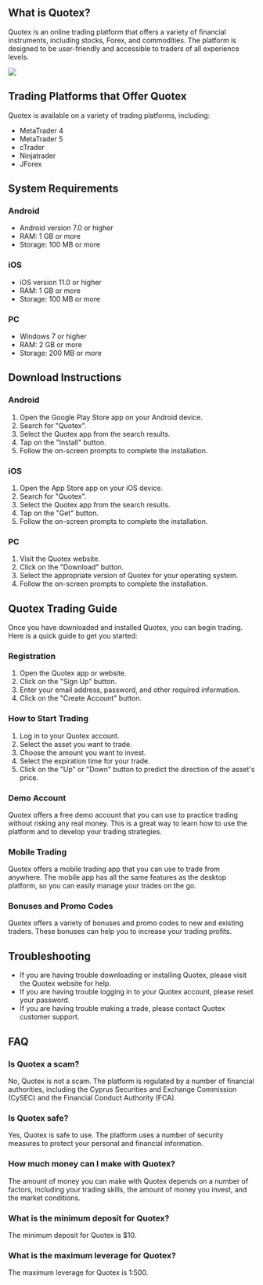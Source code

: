 ## What is Quotex?

Quotex is an online trading platform that offers a variety of financial
instruments, including stocks, Forex, and commodities. The platform is
designed to be user-friendly and accessible to traders of all experience
levels.

[![](https://static.quotex.io/files/5_en/300_250.jpg)](https://traff.sbs/brokerqxsignupf)

## Trading Platforms that Offer Quotex

Quotex is available on a variety of trading platforms, including:

-   MetaTrader 4
-   MetaTrader 5
-   cTrader
-   Ninjatrader
-   JForex

## System Requirements

### Android

-   Android version 7.0 or higher
-   RAM: 1 GB or more
-   Storage: 100 MB or more

### iOS

-   iOS version 11.0 or higher
-   RAM: 1 GB or more
-   Storage: 100 MB or more

### PC

-   Windows 7 or higher
-   RAM: 2 GB or more
-   Storage: 200 MB or more

## Download Instructions

### Android

1.  Open the Google Play Store app on your Android device.
2.  Search for "Quotex".
3.  Select the Quotex app from the search results.
4.  Tap on the "Install" button.
5.  Follow the on-screen prompts to complete the installation.

### iOS

1.  Open the App Store app on your iOS device.
2.  Search for "Quotex".
3.  Select the Quotex app from the search results.
4.  Tap on the "Get" button.
5.  Follow the on-screen prompts to complete the installation.

### PC

1.  Visit the Quotex website.
2.  Click on the "Download" button.
3.  Select the appropriate version of Quotex for your operating system.
4.  Follow the on-screen prompts to complete the installation.

## Quotex Trading Guide

Once you have downloaded and installed Quotex, you can begin trading.
Here is a quick guide to get you started:

### Registration

1.  Open the Quotex app or website.
2.  Click on the "Sign Up" button.
3.  Enter your email address, password, and other required information.
4.  Click on the "Create Account" button.

### How to Start Trading

1.  Log in to your Quotex account.
2.  Select the asset you want to trade.
3.  Choose the amount you want to invest.
4.  Select the expiration time for your trade.
5.  Click on the "Up" or "Down" button to predict the
    direction of the asset\'s price.

### Demo Account

Quotex offers a free demo account that you can use to practice trading
without risking any real money. This is a great way to learn how to use
the platform and to develop your trading strategies.

### Mobile Trading

Quotex offers a mobile trading app that you can use to trade from
anywhere. The mobile app has all the same features as the desktop
platform, so you can easily manage your trades on the go.

### Bonuses and Promo Codes

Quotex offers a variety of bonuses and promo codes to new and existing
traders. These bonuses can help you to increase your trading profits.

## Troubleshooting

-   If you are having trouble downloading or installing Quotex, please
    visit the Quotex website for help.
-   If you are having trouble logging in to your Quotex account, please
    reset your password.
-   If you are having trouble making a trade, please contact Quotex
    customer support.

## FAQ

### Is Quotex a scam?

No, Quotex is not a scam. The platform is regulated by a number of
financial authorities, including the Cyprus Securities and Exchange
Commission (CySEC) and the Financial Conduct Authority (FCA).

### Is Quotex safe?

Yes, Quotex is safe to use. The platform uses a number of security
measures to protect your personal and financial information.

### How much money can I make with Quotex?

The amount of money you can make with Quotex depends on a number of
factors, including your trading skills, the amount of money you invest,
and the market conditions.

### What is the minimum deposit for Quotex?

The minimum deposit for Quotex is \$10.

### What is the maximum leverage for Quotex?

The maximum leverage for Quotex is 1:500.

